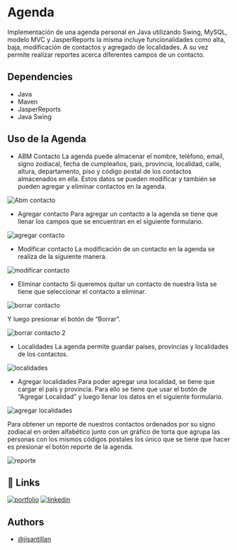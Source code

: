 # Agenda
Implementación de una agenda personal en Java utilizando Swing, MySQL, modelo MVC y JasperReports la misma incluye funcionalidades como alta, baja, modificación de contactos y  agregado de localidades. A su vez permite realizar reportes acerca diferentes campos de un contacto.


## Dependencies

- Java
- Maven
- JasperReports
- Java Swing




## Uso de la Agenda


- ABM Contacto
La agenda puede almacenar el nombre, teléfono, email, signo zodiacal, fecha de cumpleaños, país, provincia, localidad, calle, altura, departamento, piso y código postal de los contactos almacenados en ella. Estos datos se pueden modificar y también se pueden agregar y eliminar contactos en la agenda.

![Abm contacto](https://raw.github.com/jisantillan/Agenda/main/screenshots/abmContacto.png )


- Agregar contacto
Para agregar un contacto a la agenda se tiene que llenar los campos que se encuentran en el siguiente formulario.

![agregar contacto](https://raw.github.com/jisantillan/Agenda/main/screenshots/agregarContacto.png )

- Modificar contacto
La modificación de un contacto en la agenda se realiza de la siguiente manera.

![modificar contacto](https://raw.github.com/jisantillan/Agenda/main/screenshots/modificarContacto.png )

- Eliminar contacto
Si queremos quitar un contacto de nuestra lista se tiene que seleccionar el contacto a eliminar.

![borrar contacto](https://raw.github.com/jisantillan/Agenda/main/screenshots/borrar1.png )


Y luego presionar el botón de “Borrar”.

![borrar contacto 2](https://raw.github.com/jisantillan/Agenda/main/screenshots/borrar2.png )

- Localidades
La agenda permite guardar países, provincias y localidades de los contactos. 

![localidades](https://raw.github.com/jisantillan/Agenda/main/screenshots/Localidades.png )


- Agregar localidades
Para poder agregar una localidad, se tiene que cargar el país y provincia. Para ello se tiene que usar el botón de “Agregar Localidad” y luego llenar los datos en el siguiente formulario.

![agregar localidades](https://raw.github.com/jisantillan/Agenda/main/screenshots/agregarLocalidades.png )


Para obtener un reporte de nuestros contactos ordenados por su signo zodiacal en orden alfabético junto con un gráfico de torta que agrupa las personas con los mismos códigos postales los único que se tiene que hacer es presionar el botón reporte de la agenda.

![reporte](https://raw.github.com/jisantillan/Agenda/main/screenshots/reporte.png )







## 🔗 Links
[![portfolio](https://img.shields.io/badge/my_portfolio-000?style=for-the-badge&logo=ko-fi&logoColor=white)](https://jisantillan.github.io/)
[![linkedin](https://img.shields.io/badge/linkedin-0A66C2?style=for-the-badge&logo=linkedin&logoColor=white)](https://www.linkedin.com/in/javiersantillan1/)


## Authors

- [@jisantillan](https://www.github.com/jisantillan)






